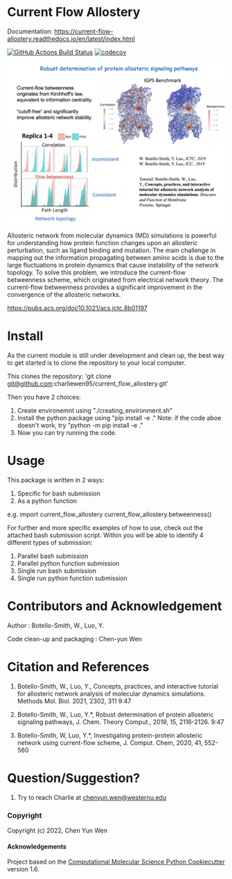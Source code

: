 Current Flow Allostery
============
Documentation: https://current-flow-allostery.readthedocs.io/en/latest/index.html

[//]: # (Badges)
[![GitHub Actions Build Status](https://github.com/REPLACE_WITH_OWNER_ACCOUNT/current_flow_allostery/workflows/CI/badge.svg)](https://github.com/REPLACE_WITH_OWNER_ACCOUNT/current_flow_allostery/actions?query=workflow%3ACI)
[![codecov](https://codecov.io/gh/REPLACE_WITH_OWNER_ACCOUNT/current_flow_allostery/branch/master/graph/badge.svg)](https://codecov.io/gh/REPLACE_WITH_OWNER_ACCOUNT/current_flow_allostery/branch/master)

![Robust Determination of Protein Allosteric Signaling Pathways](./pics/Robust_Determination_of_Protein_Allosteric_Signaling_Pathways.png)

Allosteric network from molecular dynamics (MD) simulations is powerful for understanding how protein function changes upon an allosteric perturbation, such as ligand binding and mutation. The main challenge in mapping out the information propagating between amino acids is due to the large fluctuations in protein dynamics that cause instability of the network topology. To solve this problem, we introduce the current-flow betweenness scheme, which originated from electrical network theory. The current-flow betweenness provides a significant improvement in the convergence of the allosteric networks.

https://pubs.acs.org/doi/10.1021/acs.jctc.8b01197

Install
=======
As the current module is still under development and clean up, the best way to get started is to clone the repository to your local computer.

This clones the repository:
   'git clone git@github.com:charliewen95/current_flow_allostery.git'

Then you have 2 choices:
   1. Create environemnt using "./creating_environment.sh"
   2. Install the python package using "pip install -e ."
      Note: if the code aboe doesn't work, try "python -m pip install -e ."
   3. Now you can try running the code.

Usage 
=====
This package is written in 2 ways:
   1. Specific for bash submission
   2. As a python function

e.g.
import current_flow_allostery
current_flow_allostery.betweenness()

For further and more specific examples of how to use, check out the attached bash submission script. Within you will be able to identify 4 different types of submission:
   1. Parallel bash submission
   2. Parallel python function submission
   3. Single run bash submission
   4. Single run python function submission

Contributors and Acknowledgement
================================
Author : Botello-Smith, W., Luo, Y.

Code clean-up and packaging : Chen-yun Wen

Citation and References
=======================
1. Botello-Smith, W., Luo, Y., Concepts, practices, and interactive tutorial for allosteric network analysis of molecular dynamics simulations. Methods Mol. Biol. 2021, 2302, 311
9:47

2. Botello-Smith, W., Luo, Y.*, Robust determination of protein allosteric signaling pathways, J. Chem. Theory Comput., 2019, 15, 2116-2126.
9:47

3. Botello-Smith, W, Luo, Y.*, Investigating protein-protein allosteric network using current-flow scheme, J. Comput. Chem, 2020, 41, 552-560

Question/Suggestion?
====================
   1. Try to reach Charlie at chenyun.wen@westernu.edu


### Copyright

Copyright (c) 2022, Chen Yun Wen


#### Acknowledgements
 
Project based on the 
[Computational Molecular Science Python Cookiecutter](https://github.com/molssi/cookiecutter-cms) version 1.6.


